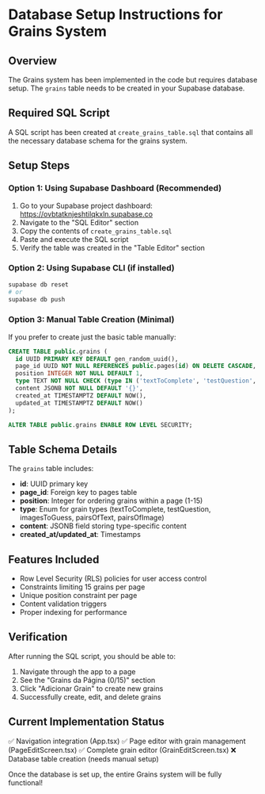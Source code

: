 # Database Setup Instructions for Grains System

## Overview
The Grains system has been implemented in the code but requires database setup. The `grains` table needs to be created in your Supabase database.

## Required SQL Script
A SQL script has been created at `create_grains_table.sql` that contains all the necessary database schema for the grains system.

## Setup Steps

### Option 1: Using Supabase Dashboard (Recommended)
1. Go to your Supabase project dashboard: https://ovbtatknjeshtilqkxln.supabase.co
2. Navigate to the "SQL Editor" section
3. Copy the contents of `create_grains_table.sql` 
4. Paste and execute the SQL script
5. Verify the table was created in the "Table Editor" section

### Option 2: Using Supabase CLI (if installed)
```bash
supabase db reset
# or
supabase db push
```

### Option 3: Manual Table Creation (Minimal)
If you prefer to create just the basic table manually:

```sql
CREATE TABLE public.grains (
  id UUID PRIMARY KEY DEFAULT gen_random_uuid(),
  page_id UUID NOT NULL REFERENCES public.pages(id) ON DELETE CASCADE,
  position INTEGER NOT NULL DEFAULT 1,
  type TEXT NOT NULL CHECK (type IN ('textToComplete', 'testQuestion', 'imagesToGuess', 'pairsOfText', 'pairsOfImage')),
  content JSONB NOT NULL DEFAULT '{}',
  created_at TIMESTAMPTZ DEFAULT NOW(),
  updated_at TIMESTAMPTZ DEFAULT NOW()
);

ALTER TABLE public.grains ENABLE ROW LEVEL SECURITY;
```

## Table Schema Details

The `grains` table includes:
- **id**: UUID primary key
- **page_id**: Foreign key to pages table
- **position**: Integer for ordering grains within a page (1-15)
- **type**: Enum for grain types (textToComplete, testQuestion, imagesToGuess, pairsOfText, pairsOfImage)
- **content**: JSONB field storing type-specific content
- **created_at/updated_at**: Timestamps

## Features Included
- Row Level Security (RLS) policies for user access control
- Constraints limiting 15 grains per page
- Unique position constraint per page
- Content validation triggers
- Proper indexing for performance

## Verification
After running the SQL script, you should be able to:
1. Navigate through the app to a page
2. See the "Grains da Página (0/15)" section
3. Click "Adicionar Grain" to create new grains
4. Successfully create, edit, and delete grains

## Current Implementation Status
✅ Navigation integration (App.tsx)
✅ Page editor with grain management (PageEditScreen.tsx)
✅ Complete grain editor (GrainEditScreen.tsx)
❌ Database table creation (needs manual setup)

Once the database is set up, the entire Grains system will be fully functional!

